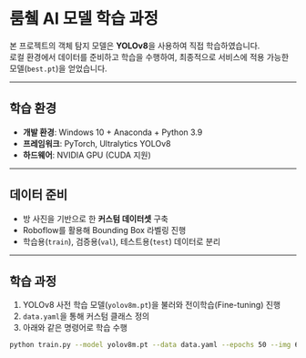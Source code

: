 # 룸췤 AI 모델 학습 과정

본 프로젝트의 객체 탐지 모델은 **YOLOv8**을 사용하여 직접 학습하였습니다.  
로컬 환경에서 데이터를 준비하고 학습을 수행하여, 최종적으로 서비스에 적용 가능한 모델(`best.pt`)을 얻었습니다.  

---

## 학습 환경
- **개발 환경**: Windows 10 + Anaconda + Python 3.9  
- **프레임워크**: PyTorch, Ultralytics YOLOv8  
- **하드웨어**: NVIDIA GPU (CUDA 지원)  

---

## 데이터 준비
- 방 사진을 기반으로 한 **커스텀 데이터셋** 구축  
- Roboflow를 활용해 Bounding Box 라벨링 진행  
- 학습용(`train`), 검증용(`val`), 테스트용(`test`) 데이터로 분리  

---

## 학습 과정
1. YOLOv8 사전 학습 모델(`yolov8m.pt`)을 불러와 전이학습(Fine-tuning) 진행  
2. `data.yaml`을 통해 커스텀 클래스 정의  
3. 아래와 같은 명령어로 학습 수행  

```bash
python train.py --model yolov8m.pt --data data.yaml --epochs 50 --img 640

